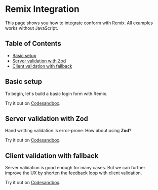 # Remix Integration

This page shows you how to integrate conform with Remix. All examples works without JavaScript.

<!-- aside -->

## Table of Contents

- [Basic setup](#basic-setup)
- [Server validation with Zod](#server-validation-with-zod)
- [Client validation with fallback](#client-validation-with-fallback)

<!-- /aside -->

## Basic setup

To begin, let's build a basic login form with Remix.

<!-- sandbox src="/examples/remix-run?initialpath=/basic&module=/app/routes/basic.tsx&runonclick=1" -->

Try it out on [Codesandbox](https://codesandbox.io/s/github/edmundhung/conform/tree/main/examples/remix-run?initialpath=/basic&file=/app/routes/basic.tsx).

<!-- /sandbox -->

## Server validation with Zod

Hand writting validation is error-prone. How about using **Zod**?

<!-- sandbox src="/examples/remix-run?initialpath=/zod&module=/app/routes/zod.tsx&runonclick=1" -->

Try it out on [Codesandbox](https://codesandbox.io/s/github/edmundhung/conform/tree/main/examples/remix-run?initialpath=/zod&file=/app/routes/zod.tsx).

<!-- /sandbox -->

## Client validation with fallback

Server validation is good enough for many cases. But we can further improve the UX by shorten the feedback loop with client validation.

<!-- sandbox src="/examples/remix-run?initialpath=/async-validation&module=/app/routes/async-validation.tsx&runonclick=1" -->

Try it out on [Codesandbox](https://codesandbox.io/s/github/edmundhung/conform/tree/main/examples/remix-run?initialpath=/async-validation&file=/app/routes/async-validation.tsx).

<!-- /sandbox -->
